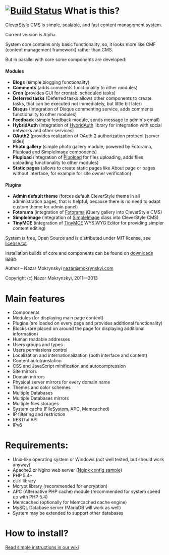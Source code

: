 [![Build Status](https://travis-ci.org/nazar-pc/CleverStyle-CMS.png?branch=master)](https://travis-ci.org/nazar-pc/CleverStyle-CMS)
What is this?
=

CleverStyle CMS is simple, scalable, and fast content management system.

Current version is Alpha.

System core contains only basic functionality, so, it looks more like CMF (content management framework) rather than CMS.

But in parallel with core some components are developed:

#### Modules

 * **Blogs** (simple blogging functionality)
 * **Comments** (adds comments functionality to other modules)
 * **Cron** (provides GUI for crontab, scheduled tasks)
 * **Deferred tasks** (Deferred tasks allows other components to create tasks, that can be executed not immediately, but little bit later)
 * **Disqus** (Integration of Disqus commenting service, adds comments functionality to other modules)
 * **Feedback** (simple feedback module, sends message to admin's email)
 * **HybridAuth** (integration of [HybridAuth](https://github.com/hybridauth/hybridauth) library for integration with social networks and other services)
 * **OAuth2** (provides realization of OAuth 2 authorization protocol (server side))
 * **Photo gallery** (simple photo gallery module, powered by Fotorama, Plupload and SimpleImage components)
 * **Plupload** (integration of [Plupload](https://github.com/moxiecode/plupload) for files uploading, adds files uploading functionality to other modules)
 * **Static pages** (allows to create static pages like About page or pages without interface, for example for site owner verification)

#### Plugins

 * **Admin default theme** (forces default CleverStyle theme in all administration pages, that is helpful, because there is no need to adapt custom theme for admin panel)
 * **Fotorama** (integration of [Fotorama](https://github.com/artpolikarpov/fotorama) jQuery gallery into CleverStyle CMS)
 * **SimpleImage** (integration of [SimpleImage](https://github.com/claviska/SimpleImage) class into CleverStyle CMS)
 * **TinyMCE** (integration of [TinyMCE](https://github.com/tinymce/tinymce) WYSIWYG Editor for providing simpler content editing)

System is free, Open Source and is distributed under MIT license, see [license.txt](https://github.com/nazar-pc/CleverStyle-CMS/blob/master/license.txt)

Installation builds of core and components can be found on [downloads page](https://github.com/nazar-pc/CleverStyle-CMS/wiki/Download-installation-packages).

Author – Nazar Mokrynskyi <nazar@mokrynskyi.com>

Copyright (c) Nazar Mokrynskyi, 2011—2013

Main features
=

* Components
 * Modules (for displaying main page content)
 * Plugins (are loaded on every page and provides additional functionality)
 * Blocks (are placed on around the page for displaying additional information)
* Human readable addresses
* Users groups and types
* Users permissions control
* Localization and internationalization (both interface and content)
 * Content autotranslation
* CSS and JavaScript minification and autocompression
* Site mirrors
 * Domain mirrors
 * Physical server mirrors for every domain name
* Themes and color schemes
* Multiple Databases
 * Multiple Databases mirrors
* Multiple files storages
* System cache (FileSystem, APC, Memcached)
* IP filtering and restriction
* RESTful API
* IPv6

Requirements:
=

* Unix-like operating system or Windows (not well tested, but should work anyway)
* Apache2 or Nginx web server ([Nginx config sample](https://github.com/nazar-pc/CleverStyle-CMS/wiki/Nginx-config-sample))
* PHP 5.4+
 * cUrl library
 * Mcrypt library (recommended for encryption)
 * APC (Alternative PHP cache) module (recommended for system speed up with PHP 5.4)
 * Memcached (optionally for Memcached cache engine)
* MySQL Database server (MariaDB will work as well)
 * System may be extended to support other databases

How to install?
=

[Read simple instructions in our wiki](https://github.com/nazar-pc/CleverStyle-CMS/wiki/Installation)
